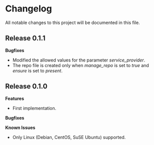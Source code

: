 # Changelog

All notable changes to this project will be documented in this file.

## Release 0.1.1

**Bugfixes**

- Modified the allowed values for the parameter *service_provider*.
- The repo file is created only when *manage_repo* is set to *true* and *ensure* is set to *present*.

## Release 0.1.0

**Features**

- First implementation.

**Bugfixes**

**Known Issues**

- Only Linux (Debian, CentOS, SuSE Ubuntu) supported.
